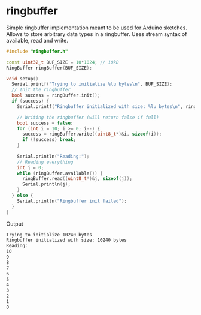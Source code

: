 # ringbuffer
Simple ringbuffer implementation meant to be used for Arduino sketches.
Allows to store arbitrary data types in a ringbuffer. Uses stream syntax of available, read and write.

```C++
#include "ringbuffer.h"

const uint32_t BUF_SIZE = 10*1024; // 10kB
RingBuffer ringBuffer(BUF_SIZE);

void setup()
  Serial.printf("Trying to initialize %lu bytes\n", BUF_SIZE);
  // Init the ringbuffer
  bool success = ringBuffer.init();
  if (success) {
    Serial.printf("Ringbuffer initialized with size: %lu bytes\n", ringBuffer.getSize());

    // Writing the ringbuffer (will return false if full)
    bool success = false;
    for (int i = 10; i >= 0; i--) {
      success = ringBuffer.write((uint8_t*)&i, sizeof(i));
      if (!success) break;
    }
    
    Serial.println("Reading:");
    // Reading everything
    int j = 0;
    while (ringBuffer.available()) {
      ringBuffer.read((uint8_t*)&j, sizeof(j));
      Serial.println(j);
    }
  } else {
    Serial.println("Ringbuffer init failed");
  }
}
```


Output
```bash
Trying to initialize 10240 bytes
Ringbuffer initialized with size: 10240 bytes
Reading:
10
9
8
7
6
5
4
3
2
1
0
```
